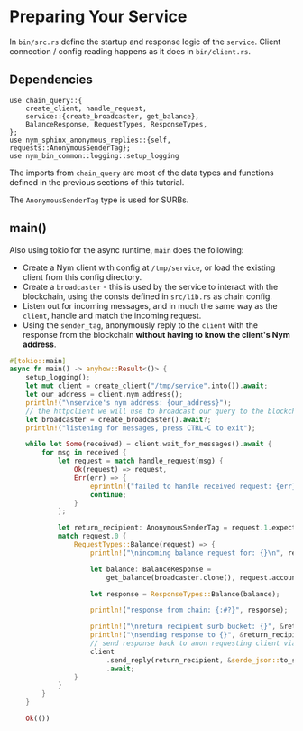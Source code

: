 # Preparing Your Service
In `bin/src.rs` define the startup and response logic of the `service`. Client connection / config reading happens as it does in `bin/client.rs`.

## Dependencies
```
use chain_query::{
    create_client, handle_request,
    service::{create_broadcaster, get_balance},
    BalanceResponse, RequestTypes, ResponseTypes,
};
use nym_sphinx_anonymous_replies::{self, requests::AnonymousSenderTag};
use nym_bin_common::logging::setup_logging
```

The imports from `chain_query` are most of the data types and functions defined in the previous sections of this tutorial.

The `AnonymousSenderTag` type is used for SURBs.

## main()
Also using tokio for the async runtime, `main` does the following:
* Create a Nym client with config at `/tmp/service`, or load the existing client from this config directory.
* Create a `broadcaster` - this is used by the service to interact with the blockchain, using the consts defined in `src/lib.rs` as chain config.
* Listen out for incoming messages, and in much the same way as the `client`, handle and match the incoming request.
* Using the `sender_tag`, anonymously reply to the `client` with the response from the blockchain **without having to know the client's Nym address**.

```rust
#[tokio::main]
async fn main() -> anyhow::Result<()> {
    setup_logging();
    let mut client = create_client("/tmp/service".into()).await;
    let our_address = client.nym_address();
    println!("\nservice's nym address: {our_address}");
    // the httpclient we will use to broadcast our query to the blockchain
    let broadcaster = create_broadcaster().await?;
    println!("listening for messages, press CTRL-C to exit");

    while let Some(received) = client.wait_for_messages().await {
        for msg in received {
            let request = match handle_request(msg) {
                Ok(request) => request,
                Err(err) => {
                    eprintln!("failed to handle received request: {err}");
                    continue;
                }
            };

            let return_recipient: AnonymousSenderTag = request.1.expect("no sender tag received");
            match request.0 {
                RequestTypes::Balance(request) => {
                    println!("\nincoming balance request for: {}\n", request.account);

                    let balance: BalanceResponse =
                        get_balance(broadcaster.clone(), request.account).await?;

                    let response = ResponseTypes::Balance(balance);

                    println!("response from chain: {:#?}", response);

                    println!("\nreturn recipient surb bucket: {}", &return_recipient);
                    println!("\nsending response to {}", &return_recipient);
                    // send response back to anon requesting client via mixnet
                    client
                        .send_reply(return_recipient, &serde_json::to_string(&response)?)
                        .await;
                }
            }
        }
    }

    Ok(())
```
